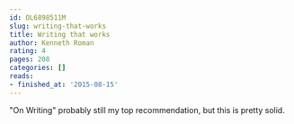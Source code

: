 ```yaml
---
id: OL6898511M
slug: writing-that-works
title: Writing that works
author: Kenneth Roman
rating: 4
pages: 208
categories: []
reads:
- finished_at: '2015-08-15'
---
```

"On Writing" probably still my top recommendation, but this is pretty solid.
